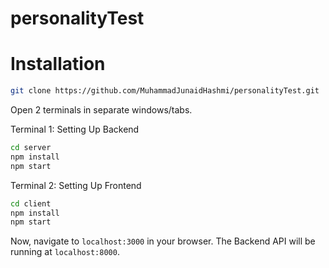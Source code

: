 # personalityTest


# Installation

```sh
git clone https://github.com/MuhammadJunaidHashmi/personalityTest.git
```
Open 2 terminals in separate windows/tabs.

Terminal 1: Setting Up Backend 
```sh
cd server
npm install
npm start
```

Terminal 2: Setting Up Frontend
```sh
cd client
npm install
npm start
```
Now, navigate to `localhost:3000` in your browser. 
The Backend API will be running at `localhost:8000`.

<br>
